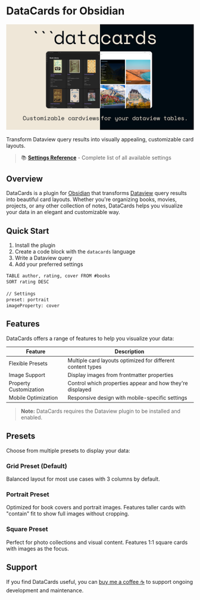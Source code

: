 # DataCards for Obsidian

![Header Image](assets/images/header-image.png)

Transform Dataview query results into visually appealing, customizable card layouts.

> 📚 [**Settings Reference**](settings-reference.md) - Complete list of all available settings

## Overview

DataCards is a plugin for [Obsidian](https://obsidian.md) that transforms [Dataview](https://github.com/blacksmithgu/obsidian-dataview) query results into beautiful card layouts. Whether you're organizing books, movies, projects, or any other collection of notes, DataCards helps you visualize your data in an elegant and customizable way.

## Quick Start

1. Install the plugin
2. Create a code block with the `datacards` language
3. Write a Dataview query
4. Add your preferred settings

```datacards
TABLE author, rating, cover FROM #books
SORT rating DESC

// Settings
preset: portrait
imageProperty: cover
```

## Features

DataCards offers a range of features to help you visualize your data:

| Feature | Description |
|---------|-------------|
| Flexible Presets | Multiple card layouts optimized for different content types |
| Image Support | Display images from frontmatter properties |
| Property Customization | Control which properties appear and how they're displayed |
| Mobile Optimization | Responsive design with mobile-specific settings |

> **Note:** DataCards requires the Dataview plugin to be installed and enabled.

## Presets

Choose from multiple presets to display your data:

### Grid Preset (Default)

Balanced layout for most use cases with 3 columns by default.

### Portrait Preset

Optimized for book covers and portrait images. Features taller cards with "contain" fit to show full images without cropping.

### Square Preset

Perfect for photo collections and visual content. Features 1:1 square cards with images as the focus.

## Support

If you find DataCards useful, you can [buy me a coffee ☕](https://ko-fi.com/sophokles) to support ongoing development and maintenance.
